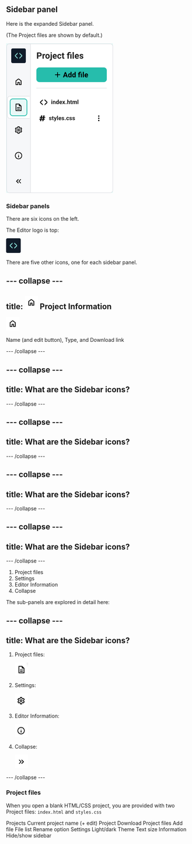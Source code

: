 ## Sidebar panel

Here is the expanded Sidebar panel.

(The Project files are shown by default.)

![The Sidebar panel showing the Project files](images/project_files.png)

### Sidebar panels

There are six icons on the left.

The Editor logo is top:

![Editor logo](images/<>.png)

There are five other icons, one for each sidebar panel.

--- collapse ---
---
title: ![The Project Information button](images/button_project.png) Project Information
---
![The Project Information button](images/button_project.png)

Name (and edit button), Type, and Download link


--- /collapse ---

--- collapse ---
---
title: What are the Sidebar icons?
---

--- /collapse ---

--- collapse ---
---
title: What are the Sidebar icons?
---

--- /collapse ---

--- collapse ---
---
title: What are the Sidebar icons?
---

--- /collapse ---

--- collapse ---
---
title: What are the Sidebar icons?
---

--- /collapse ---


1) Project files
2) Settings
3) Editor Information
4) Collapse

The sub-panels are explored in detail here:

--- collapse ---
---
title: What are the Sidebar icons?
---
1) Project files:
    
    ![The Project Files button](images/button_files.png)

2) Settings:
    
    ![The Settings button](images/button_settings.png)
3) Editor Information:
    
    ![The Editor Information button](images/button_info.png)
4) Collapse:
    
    ![The Collapse button](images/button_collapse.png)

--- /collapse ---



### Project files

When you open a blank HTML/CSS project, you are provided with two Project files: `index.html` and `styles.css`

Projects
Current project name (+ edit)
Project
Download
Project files
Add file
File list
Rename option
Settings
Light/dark Theme
Text size
Information
Hide/show sidebar
